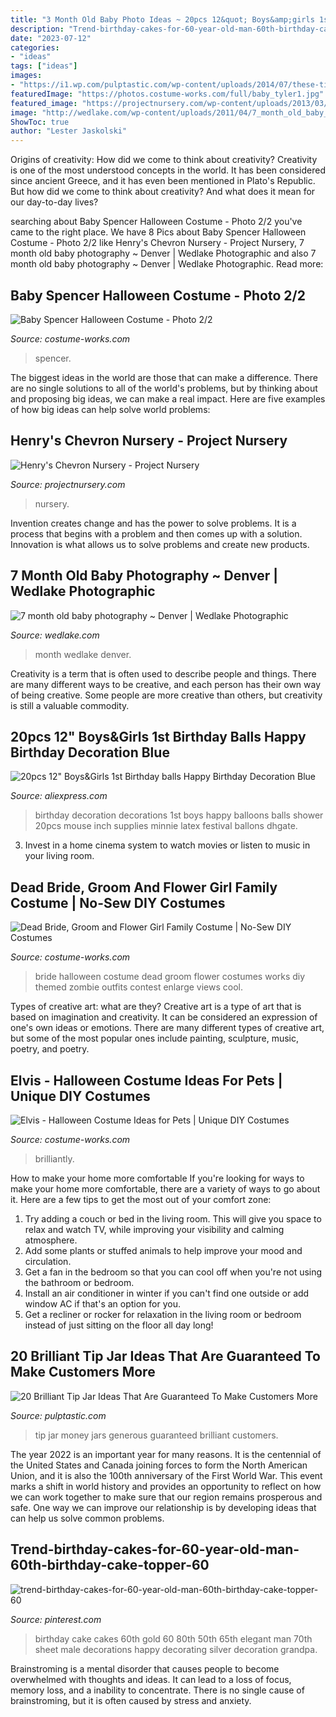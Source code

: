 ```yaml
---
title: "3 Month Old Baby Photo Ideas ~ 20pcs 12&quot; Boys&amp;girls 1st Birthday Balls Happy Birthday Decoration Blue"
description: "Trend-birthday-cakes-for-60-year-old-man-60th-birthday-cake-topper-60"
date: "2023-07-12"
categories:
- "ideas"
tags: ["ideas"]
images:
- "https://i1.wp.com/pulptastic.com/wp-content/uploads/2014/07/these-tip-jars-will-definitely-get-money-10.jpg?resize=550%2C734"
featuredImage: "https://photos.costume-works.com/full/baby_tyler1.jpg"
featured_image: "https://projectnursery.com/wp-content/uploads/2013/03/DSC01081.jpg"
image: "http://wedlake.com/wp-content/uploads/2011/04/7_month_old_baby_photographer_denver.jpg"
ShowToc: true
author: "Lester Jaskolski"
---
```



Origins of creativity: How did we come to think about creativity?
Creativity is one of the most understood concepts in the world. It has been considered since ancient Greece, and it has even been mentioned in Plato's Republic. But how did we come to think about creativity? And what does it mean for our day-to-day lives?

	

		
searching about Baby Spencer Halloween Costume - Photo 2/2 you've came to the right place. We have 8 Pics about Baby Spencer Halloween Costume - Photo 2/2 like Henry&#039;s Chevron Nursery - Project Nursery, 7 month old baby photography ~ Denver | Wedlake Photographic and also 7 month old baby photography ~ Denver | Wedlake Photographic. Read more:
		
    
## Baby Spencer Halloween Costume - Photo 2/2

<img loading=lazy src="https://photos.costume-works.com/full/baby_tyler1.jpg" onerror="this.onerror=null;this.src='https://tse3.mm.bing.net/th?id=OIP.XBVKMtqmhy3t2Cx2BtDR5QHaJ3&amp;pid=15.1';" alt="Baby Spencer Halloween Costume - Photo 2/2">

_Source: costume-works.com_

>spencer. 

	

The biggest ideas in the world are those that can make a difference. There are no single solutions to all of the world's problems, but by thinking about and proposing big ideas, we can make a real impact. Here are five examples of how big ideas can help solve world problems:

    
## Henry&#039;s Chevron Nursery - Project Nursery

<img loading=lazy src="https://projectnursery.com/wp-content/uploads/2013/03/DSC01081.jpg" onerror="this.onerror=null;this.src='https://tse1.mm.bing.net/th?id=OIP.uHYqcQuyXe70q530euKhuAHaLJ&amp;pid=15.1';" alt="Henry&#039;s Chevron Nursery - Project Nursery">

_Source: projectnursery.com_

>nursery. 

	

Invention creates change and has the power to solve problems. It is a process that begins with a problem and then comes up with a solution. Innovation is what allows us to solve problems and create new products.

    
## 7 Month Old Baby Photography ~ Denver | Wedlake Photographic

<img loading=lazy src="http://wedlake.com/wp-content/uploads/2011/04/7_month_old_baby_photographer_denver.jpg" onerror="this.onerror=null;this.src='https://tse1.mm.bing.net/th?id=OIP.bQ_owxazvL1CPmp2lUq2OAHaLH&amp;pid=15.1';" alt="7 month old baby photography ~ Denver | Wedlake Photographic">

_Source: wedlake.com_

>month wedlake denver. 

	

Creativity is a term that is often used to describe people and things. There are many different ways to be creative, and each person has their own way of being creative. Some people are more creative than others, but creativity is still a valuable commodity.

    
## 20pcs 12&quot; Boys&amp;Girls 1st Birthday Balls Happy Birthday Decoration Blue

<img loading=lazy src="https://ae01.alicdn.com/kf/HTB10lVbX.rrK1RkSne1q6ArVVXay/20pcs-12-Boys-Girls-1st-Birthday-balls-Happy-Birthday-Decoration-Blue-1-Year-Old-Birthday-Balloons.jpg" onerror="this.onerror=null;this.src='https://tse4.mm.bing.net/th?id=OIP.dEhq7qibY61eyjkVYraQPQHaJ3&amp;pid=15.1';" alt="20pcs 12&quot; Boys&amp;Girls 1st Birthday balls Happy Birthday Decoration Blue">

_Source: aliexpress.com_

>birthday decoration decorations 1st boys happy balloons balls shower 20pcs mouse inch supplies minnie latex festival ballons dhgate. 

	

3. Invest in a home cinema system to watch movies or listen to music in your living room.

    
## Dead Bride, Groom And Flower Girl Family Costume | No-Sew DIY Costumes

<img loading=lazy src="https://photos.costume-works.com/full/dead_bride_groom_and_flower_girl1.jpg" onerror="this.onerror=null;this.src='https://tse3.mm.bing.net/th?id=OIP.Fvd3_9QX8rkwb8194GCFwwHaLH&amp;pid=15.1';" alt="Dead Bride, Groom and Flower Girl Family Costume | No-Sew DIY Costumes">

_Source: costume-works.com_

>bride halloween costume dead groom flower costumes works diy themed zombie outfits contest enlarge views cool. 

	

Types of creative art: what are they?
Creative art is a type of art that is based on imagination and creativity. It can be considered an expression of one's own ideas or emotions. There are many different types of creative art, but some of the most popular ones include painting, sculpture, music, poetry, and poetry.

    
## Elvis - Halloween Costume Ideas For Pets | Unique DIY Costumes

<img loading=lazy src="https://photos.costume-works.com/full/elvis9.jpg" onerror="this.onerror=null;this.src='https://tse1.mm.bing.net/th?id=OIP.Hc0AH5-lt0HHm7RJTLjAxwHaLH&amp;pid=15.1';" alt="Elvis - Halloween Costume Ideas for Pets | Unique DIY Costumes">

_Source: costume-works.com_

>brilliantly. 

	

How to make your home more comfortable
If you're looking for ways to make your home more comfortable, there are a variety of ways to go about it. Here are a few tips to get the most out of your comfort zone: 
1. Try adding a couch or bed in the living room. This will give you space to relax and watch TV, while improving your visibility and calming atmosphere. 
2. Add some plants or stuffed animals to help improve your mood and circulation. 
3. Get a fan in the bedroom so that you can cool off when you're not using the bathroom or bedroom. 
4. Install an air conditioner in winter if you can't find one outside or add window AC if that's an option for you. 
5. Get a recliner or rocker for relaxation in the living room or bedroom instead of just sitting on the floor all day long!

    
## 20 Brilliant Tip Jar Ideas That Are Guaranteed To Make Customers More

<img loading=lazy src="https://i1.wp.com/pulptastic.com/wp-content/uploads/2014/07/these-tip-jars-will-definitely-get-money-10.jpg?resize=550%2C734" onerror="this.onerror=null;this.src='https://tse2.mm.bing.net/th?id=OIP.zNDwzk8sHlCQ-gRPUloXSAHaJ4&amp;pid=15.1';" alt="20 Brilliant Tip Jar Ideas That Are Guaranteed To Make Customers More">

_Source: pulptastic.com_

>tip jar money jars generous guaranteed brilliant customers. 

	

The year 2022 is an important year for many reasons. It is the centennial of the United States and Canada joining forces to form the North American Union, and it is also the 100th anniversary of the First World War. This event marks a shift in world history and provides an opportunity to reflect on how we can work together to make sure that our region remains prosperous and safe. One way we can improve our relationship is by developing ideas that can help us solve common problems.

    
## Trend-birthday-cakes-for-60-year-old-man-60th-birthday-cake-topper-60

<img loading=lazy src="https://i.pinimg.com/736x/c8/d7/cf/c8d7cf068444025b6f0a776e8fde5f70.jpg" onerror="this.onerror=null;this.src='https://tse3.mm.bing.net/th?id=OIP.WCsRcN70z2CLKfP0aKsNMAHaLD&amp;pid=15.1';" alt="trend-birthday-cakes-for-60-year-old-man-60th-birthday-cake-topper-60">

_Source: pinterest.com_

>birthday cake cakes 60th gold 60 80th 50th 65th elegant man 70th sheet male decorations happy decorating silver decoration grandpa. 

	

Brainstroming is a mental disorder that causes people to become overwhelmed with thoughts and ideas. It can lead to a loss of focus, memory loss, and a inability to concentrate. There is no single cause of brainstroming, but it is often caused by stress and anxiety.

